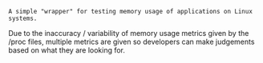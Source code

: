     A simple "wrapper" for testing memory usage of applications on Linux systems. 
Due to the inaccuracy / variability of memory usage metrics given by the /proc files, multiple metrics are given so developers can make judgements based on what they are looking for. 
